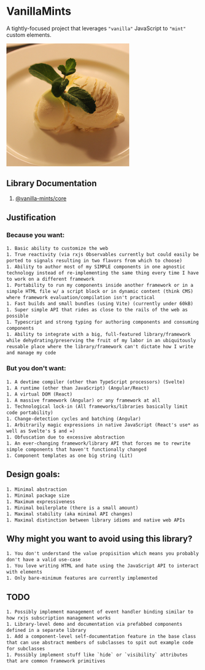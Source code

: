 # VanillaMints

A tightly-focused project that leverages `"vanilla"` JavaScript to `"mint"` custom elements.

<img src="vanilla-mint.jpeg" height="320" width="320"/>

## Library Documentation

1. [@vanilla-mints/core](libs/core/README.md)


## Justification

### Because you want:

    1. Basic ability to customize the web
    1. True reactivity (via rxjs Observables currently but could easily be ported to signals resulting in two flavors from which to choose)
    1. Ability to author most of my SIMPLE components in one agnostic technology instead of re-implementing the same thing every time I have to work on a different framework
    1. Portability to run my components inside another framework or in a simple HTML file w/ a script block or in dynamic content (think CMS) where framework evaluation/compilation isn't practical
    1. Fast builds and small bundles (using Vite) (currently under 60kB)
    1. Super simple API that rides as close to the rails of the web as possible
    1. Typescript and strong typing for authoring components and consuming components
    1. Ability to integrate with a big, full-featured library/framework while dehydrating/preserving the fruit of my labor in an ubiquitously reusable place where the library/framework can't dictate how I write and manage my code

### But you don't want:

    1. A devtime compiler (other than TypeScript processors) (Svelte)
    1. A runtime (other than JavaScript) (Angular/React)
    1. A virtual DOM (React)
    1. A massive framework (Angular) or any framework at all
    1. Technological lock-in (All frameworks/libraries basically limit code portability)
    1. Change-detection cycles and batching (Angular)
    1. Arbitrarily magic expressions in native JavaScript (React's use* as well as Svelte's $ and =)
    1. Obfuscation due to excessive abstraction
    1. An ever-changing framework/library API that forces me to rewrite simple components that haven't functionally changed
    1. Component templates as one big string (Lit)

## Design goals:

    1. Minimal abstraction
    1. Minimal package size
    1. Maximum expressiveness
    1. Minimal boilerplate (there is a small amount)
    1. Maximal stability (aka minimal API changes)
    1. Maximal distinction between library idioms and native web APIs

## Why might you want to avoid using this library?

    1. You don't understand the value propisition which means you probably don't have a valid use-case
    1. You love writing HTML and hate using the JavaScript API to interact with elements
    1. Only bare-minimum features are currently implemented

## TODO
    1. Possibly implement management of event handler binding similar to how rxjs subscription management works
    1. Library-level demo and documentation via prefabbed components defined in a separate library
    1. Add a component-level self-documentation feature in the base class that can use abstract members of subclasses to spit out example code for subclasses
    1. Possibly implement stuff like `hide` or `visibility` attributes that are common framework primitives


